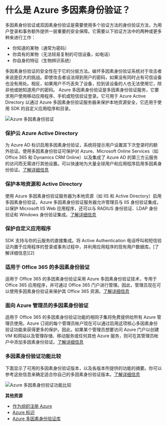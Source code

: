 <properties linkid="" urlDisplayName="" pageTitle="" metaKeywords="" description="" metaCanonical="" services="" documentationCenter="" title="What is Azure Multi-Factor Authentication?" authors="billmath" solutions="" manager="terrylan" editor="lisatoft" />
<tags ms.service=""
    ms.date="03/02/2015"
    wacn.date="04/11/2015"
    />

# 什么是 Azure 多因素身份验证？

多因素身份验证或双因素身份验证是需要使用多个验证方法的身份验证方法，为用户登录和事务额外提供一层重要的安全保障。它需要以下验证方法中的两种或更多种来进行工作：

-   你知道的某物（通常为密码）
-   你具有的某物（无法轻易复制的可信设备，如电话）
-   你自身的特征（生物辨识系统）

多因素身份验证的安全性在于它的分层方法。破坏多因素身份验证系统对于攻击者来说是巨大的挑战。即使攻击者设法得到用户的密码，如果没有同时占有可信设备也没有用处。相反，如果用户不巧丢失了设备，捡到该设备的人也无法使用它，除非他或她知道用户的密码。
Azure 多因素身份验证是多因素身份验证服务，它要求用户使用移动应用程序、手机或短信验证登录。它可用于 Azure Active Directory 以通过 Azure 多因素身份验证服务器来保护本地资源安全，它还用于使用 SDK 的自定义应用程序和目录。

![Azure 多因素身份验证][Azure 多因素身份验证]

### 保护云 Azure Active Directory

为 Azure AD 标识启用多因素身份验证，系统将提示用户设置其下次登录时的额外验证。使用多因素身份验证可保护对 Azure、Microsoft Online Services（如 Office 365 和 Dynamics CRM Online）以及集成了 Azure AD 的第三方云服务的访问而无需进行其他设置。可以快速地为大量全球用户和应用程序启用多因素身份验证。[了解详细信息][了解详细信息]

### 保护本地资源和 Active Directory

使用 Azure 多因素身份验证服务器为本地资源（如 IIS 和 Active Directory）启用多因素身份验证。Azure 多因素身份验证服务器允许管理员与 IIS 身份验证集成，以保护 Microsoft IIS Web 应用程序，还可以与 RADIUS 身份验证、LDAP 身份验证和 Windows 身份验证集成。[了解详细信息][1]

### 保护自定义应用程序

</p>
SDK 支持与你的云服务的直接集成。将 Active Authentication 电话呼叫和短信验证内置于应用程序的登录或事务过程中，并利用应用程序的现有用户数据库。[了解详细信息][2]

### 适用于 Office 365 的多因素身份验证

适用于 Office 365 的多因素身份验证采用 Azure 多因素身份验证技术，专用于 Office 365 应用程序，并可通过 Office 365 门户进行管理。因此，管理员现在可以使用多因素身份验证来保护其 Office 365 资源。[了解详细信息][3]

### 面向 Azure 管理员的多因素身份验证

适用于 Office 365 的多因素身份验证功能的相同子集将免费提供给所有 Azure 管理员使用。Azure 订阅的每个管理员帐户现在可以通过启用这项核心多因素身份验证功能来获得更多的保护。因此，如果某个管理员想要访问 Azure 门户以创建 VM 和网站以及管理存储、移动服务或任何其他 Azure 服务，则可在其管理员帐户中添加多因素身份验证。[了解详细信息][4]

### 多因素身份验证功能比较

下面显示了可用的多因素身份验证版本，以及各版本所提供的功能的摘要。你可以参考这些信息来确定适合你自己的多因素身份验证版本。[了解详细信息][4]

![Azure 多因素身份验证功能比较][Azure 多因素身份验证功能比较]

**其他资源**

-   [作为组织注册 Azure][作为组织注册 Azure]
-   [Azure 标识][Azure 标识]
-   [Azure 多因素身份验证库][Azure 多因素身份验证库]

  [Azure 多因素身份验证]: ./media/multi-factor-authentication/WAMFA1.png
  [了解详细信息]: http://msdn.microsoft.com/zh-cn/library/dn249466.aspx
  [1]: http://msdn.microsoft.com/zh-cn/library/dn249467.aspx
  [2]: http://msdn.microsoft.com/zh-cn/library/dn249464.aspx
  [3]: http://msdn.microsoft.com/zh-cn/library/dn383636.aspx
  [4]: http://msdn.microsoft.com/zh-cn/library/dn249471.aspx
  [Azure 多因素身份验证功能比较]: ./media/multi-factor-authentication/mfacomparison1.png
  [作为组织注册 Azure]: /documentation/articles/sign-up-organization/
  [Azure 标识]: /documentation/articles/fundamentals-identity/
  [Azure 多因素身份验证库]: http://technet.microsoft.com/zh-CN/library/dn249471.aspx
